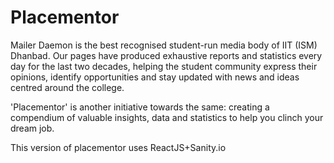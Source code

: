 # Placementor

Mailer Daemon is the best recognised student-run media body of IIT (ISM) Dhanbad. Our pages have produced exhaustive reports and statistics every day for the last two decades, helping the student community express their opinions, identify opportunities and stay updated with news and ideas centred around the college.

'Placementor' is another initiative towards the same: creating a compendium of valuable insights, data and statistics to help you clinch your dream job.

This version of placementor uses ReactJS+Sanity.io
